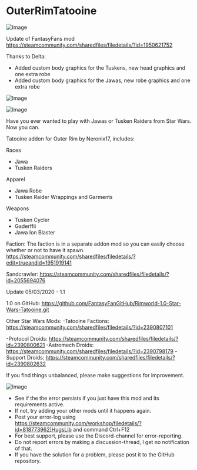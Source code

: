 # OuterRimTatooine

![Image](https://i.imgur.com/buuPQel.png)

Update of FantasyFans mod
https://steamcommunity.com/sharedfiles/filedetails/?id=1950621752

Thanks to Delta:
- Added custom body graphics for the Tuskens, new head graphics and one extra robe
- Added custom body graphics for the Jawas, new robe graphics and one extra robe

![Image](https://i.imgur.com/pufA0kM.png)

	
![Image](https://i.imgur.com/Z4GOv8H.png)

Have you ever wanted to play with Jawas or Tusken Raiders from Star Wars. Now you can.

Tatooine addon for Outer Rim by Neronix17, includes:

Races
- Jawa
- Tusken Raiders

Apparel
- Jawa Robe
- Tusken Raider Wrappings and Garments

Weapons
- Tusken Cycler
- Gaderffii
- Jawa Ion Blaster

Faction:
The faction is in a separate addon mod so you can easily choose whether or not to have it spawn.
https://steamcommunity.com/sharedfiles/filedetails/?edit=trueandid=1951919141

Sandcrawler:
https://steamcommunity.com/sharedfiles/filedetails/?id=2055694076

Update 05/03/2020 - 1.1


1.0 on GitHub: https://github.com/FantasyFanGitHub/Rimworld-1.0-Star-Wars-Tatooine.git


Other Star Wars Mods:
-Tatooine Factions: https://steamcommunity.com/sharedfiles/filedetails/?id=2390807101

-Protocol Droids: https://steamcommunity.com/sharedfiles/filedetails/?id=2390800621
-Astromech Droids: https://steamcommunity.com/sharedfiles/filedetails/?id=2390798179
-Support Droids: https://steamcommunity.com/sharedfiles/filedetails/?id=2390802632


If you find things unbalanced, please make suggestions for improvement.

![Image](https://i.imgur.com/PwoNOj4.png)



-  See if the the error persists if you just have this mod and its requirements active.
-  If not, try adding your other mods until it happens again.
-  Post your error-log using https://steamcommunity.com/workshop/filedetails/?id=818773962]HugsLib and command Ctrl+F12
-  For best support, please use the Discord-channel for error-reporting.
-  Do not report errors by making a discussion-thread, I get no notification of that.
-  If you have the solution for a problem, please post it to the GitHub repository.




